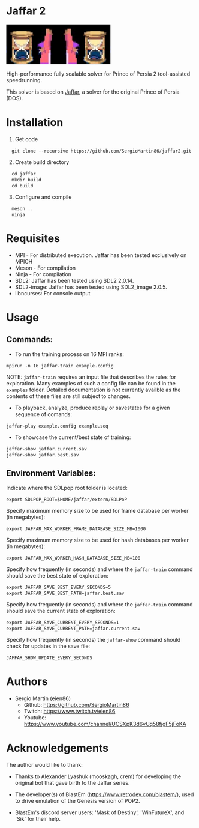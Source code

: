 # Jaffar 2

![](jaffar2.png)

High-performance fully scalable solver for Prince of Persia 2 tool-assisted speedrunning.  

This solver is based on [Jaffar](https://github.com/SergioMartin86/jaffar), a solver for the original Prince of Persia (DOS).

Installation
===============

1) Get code

 
```
  git clone --recursive https://github.com/SergioMartin86/jaffar2.git
```
  
2) Create build directory


```
  cd jaffar
  mkdir build
  cd build
```

3) Configure and compile

```
  meson ..
  ninja
```
  
Requisites
============


- MPI - For distributed execution. Jaffar has been tested exclusively on MPICH
- Meson - For compilation
- Ninja - For compilation
- SDL2: Jaffar has been tested using SDL2 2.0.14. 
- SDL2-image: Jaffar has been tested using SDL2_image 2.0.5.
- libncurses: For console output

Usage
=========

Commands:
-----------

+ To run the training process on 16 MPI ranks:

```
mpirun -n 16 jaffar-train example.config 
```


NOTE: `jaffar-train` requires an input file that describes the rules for exploration. Many examples of such a config file can be found in the `examples` folder. Detailed documentation is not currently availble as the contents of these files are still subject to changes.


+ To playback, analyze, produce replay or savestates for a given sequence of comands:

```
jaffar-play example.config example.seq 
```

+ To showcase the current/best state of training:

```
jaffar-show jaffar.current.sav
jaffar-show jaffar.best.sav  
```

Environment Variables:
------------------------

Indicate where the SDLpop root folder is located:

```
export SDLPOP_ROOT=$HOME/jaffar/extern/SDLPoP
```

Specify maximum memory size to be used for frame database per worker (in megabytes): 

```
export JAFFAR_MAX_WORKER_FRAME_DATABASE_SIZE_MB=1000
```

Specify maximum memory size to be used for hash databases per worker (in megabytes):

```
export JAFFAR_MAX_WORKER_HASH_DATABASE_SIZE_MB=100
```

Specify how frequently (in seconds) and where the `jaffar-train` command should save the best state of exploration:

```
export JAFFAR_SAVE_BEST_EVERY_SECONDS=5
export JAFFAR_SAVE_BEST_PATH=jaffar.best.sav
```

Specify how frequently (in seconds) and where the `jaffar-train` command should save the current state of exploration:

```
export JAFFAR_SAVE_CURRENT_EVERY_SECONDS=1
export JAFFAR_SAVE_CURRENT_PATH=jaffar.current.sav
```

Specify how frequently (in seconds) the `jaffar-show` command should check for updates in the save file:

```
JAFFAR_SHOW_UPDATE_EVERY_SECONDS
```

Authors
=============

- Sergio Martin (eien86)
  + Github: https://github.com/SergioMartin86
  + Twitch: https://www.twitch.tv/eien86
  + Youtube: https://www.youtube.com/channel/UCSXpK3d6vUq58fjgF5jFoKA

Acknowledgements
=================

The author would like to thank:

+ Thanks to Alexander Lyashuk (mooskagh, crem) for developing the original bot that gave birth to the Jaffar series. 

+ The developer(s) of BlastEm (https://www.retrodev.com/blastem/), used to drive emulation of the Genesis version of POP2. 

+ BlastEm's discord server users: 'Mask of Destiny', 'WinFutureX', and 'Sik' for their help.
